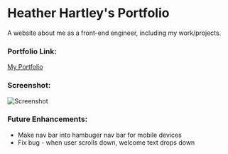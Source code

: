 # Heather Hartley's Portfolio

A website about me as a front-end engineer, including my work/projects.

### Portfolio Link:
[My Portfolio](http://heather-hartley-portfolio.s3-website-us-west-2.amazonaws.com/)

### Screenshot:
![Screenshot](hh-portfolio-ss.png)

### Future Enhancements:
* Make nav bar into hambuger nav bar for mobile devices
* Fix bug - when user scrolls down, welcome text drops down
